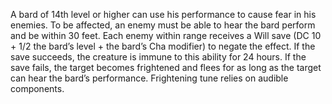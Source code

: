 A bard of 14th level or higher can use his performance to cause fear in his enemies. To be affected, an enemy must be able to hear the bard perform and be within 30 feet. Each enemy within range receives a Will save (DC 10 + 1/2 the bard’s level + the bard’s Cha modifier) to negate the effect. If the save succeeds, the creature is immune to this ability for 24 hours. If the save fails, the target becomes frightened and flees for as long as the target can hear the bard’s performance. Frightening tune relies on audible components.